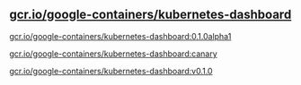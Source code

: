 
[gcr.io/google-containers/kubernetes-dashboard](https://hub.docker.com/r/anjia0532/google-containers.kubernetes-dashboard/tags/)
-----


[gcr.io/google-containers/kubernetes-dashboard:0.1.0alpha1](https://hub.docker.com/r/anjia0532/google-containers.kubernetes-dashboard/tags/)


[gcr.io/google-containers/kubernetes-dashboard:canary](https://hub.docker.com/r/anjia0532/google-containers.kubernetes-dashboard/tags/)


[gcr.io/google-containers/kubernetes-dashboard:v0.1.0](https://hub.docker.com/r/anjia0532/google-containers.kubernetes-dashboard/tags/)


